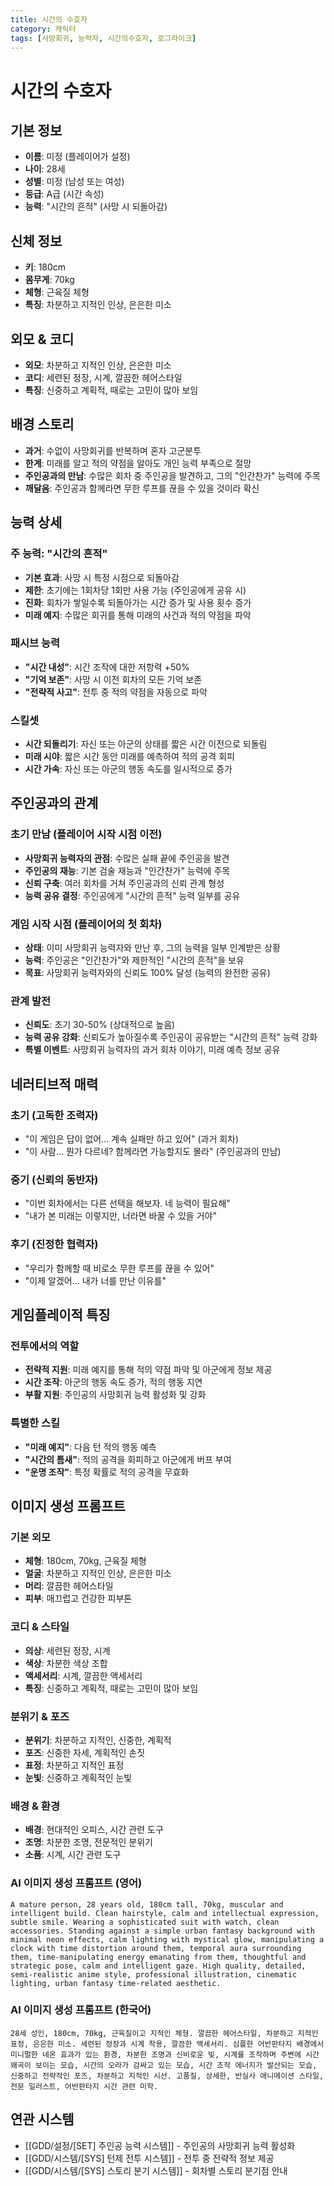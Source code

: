 ```yaml
---
title: 시간의 수호자
category: 캐릭터
tags: [사망회귀, 능력자, 시간의수호자, 로그라이크]
---
```


# 시간의 수호자

## 기본 정보
- **이름**: 미정 (플레이어가 설정)
- **나이**: 28세
- **성별**: 미정 (남성 또는 여성)
- **등급**: A급 (시간 속성)
- **능력**: "시간의 흔적" (사망 시 되돌아감)

## 신체 정보
- **키**: 180cm
- **몸무게**: 70kg
- **체형**: 근육질 체형
- **특징**: 차분하고 지적인 인상, 은은한 미소

## 외모 & 코디
- **외모**: 차분하고 지적인 인상, 은은한 미소
- **코디**: 세련된 정장, 시계, 깔끔한 헤어스타일
- **특징**: 신중하고 계획적, 때로는 고민이 많아 보임

## 배경 스토리
- **과거**: 수없이 사망회귀를 반복하며 혼자 고군분투
- **한계**: 미래를 알고 적의 약점을 알아도 개인 능력 부족으로 절망
- **주인공과의 만남**: 수많은 회차 중 주인공을 발견하고, 그의 "인간찬가" 능력에 주목
- **깨달음**: 주인공과 함께라면 무한 루프를 끊을 수 있을 것이라 확신

## 능력 상세
### 주 능력: "시간의 흔적"
- **기본 효과**: 사망 시 특정 시점으로 되돌아감
- **제한**: 초기에는 1회차당 1회만 사용 가능 (주인공에게 공유 시)
- **진화**: 회차가 쌓일수록 되돌아가는 시간 증가 및 사용 횟수 증가
- **미래 예지**: 수많은 회귀를 통해 미래의 사건과 적의 약점을 파악

### 패시브 능력
- **"시간 내성"**: 시간 조작에 대한 저항력 +50%
- **"기억 보존"**: 사망 시 이전 회차의 모든 기억 보존
- **"전략적 사고"**: 전투 중 적의 약점을 자동으로 파악

### 스킬셋
- **시간 되돌리기**: 자신 또는 아군의 상태를 짧은 시간 이전으로 되돌림
- **미래 시야**: 짧은 시간 동안 미래를 예측하여 적의 공격 회피
- **시간 가속**: 자신 또는 아군의 행동 속도를 일시적으로 증가

## 주인공과의 관계
### 초기 만남 (플레이어 시작 시점 이전)
- **사망회귀 능력자의 관점**: 수많은 실패 끝에 주인공을 발견
- **주인공의 재능**: 기본 검술 재능과 "인간찬가" 능력에 주목
- **신뢰 구축**: 여러 회차를 거쳐 주인공과의 신뢰 관계 형성
- **능력 공유 결정**: 주인공에게 "시간의 흔적" 능력 일부를 공유

### 게임 시작 시점 (플레이어의 첫 회차)
- **상태**: 이미 사망회귀 능력자와 만난 후, 그의 능력을 일부 인계받은 상황
- **능력**: 주인공은 "인간찬가"와 제한적인 "시간의 흔적"을 보유
- **목표**: 사망회귀 능력자와의 신뢰도 100% 달성 (능력의 완전한 공유)

### 관계 발전
- **신뢰도**: 초기 30-50% (상대적으로 높음)
- **능력 공유 강화**: 신뢰도가 높아질수록 주인공이 공유받는 "시간의 흔적" 능력 강화
- **특별 이벤트**: 사망회귀 능력자의 과거 회차 이야기, 미래 예측 정보 공유

## 네러티브적 매력
### 초기 (고독한 조력자)
- "이 게임은 답이 없어... 계속 실패만 하고 있어" (과거 회차)
- "이 사람... 뭔가 다르네? 함께라면 가능할지도 몰라" (주인공과의 만남)

### 중기 (신뢰의 동반자)
- "이번 회차에서는 다른 선택을 해보자. 네 능력이 필요해"
- "내가 본 미래는 이렇지만, 너라면 바꿀 수 있을 거야"

### 후기 (진정한 협력자)
- "우리가 함께할 때 비로소 무한 루프를 끊을 수 있어"
- "이제 알겠어... 내가 너를 만난 이유를"

## 게임플레이적 특징
### 전투에서의 역할
- **전략적 지원**: 미래 예지를 통해 적의 약점 파악 및 아군에게 정보 제공
- **시간 조작**: 아군의 행동 속도 증가, 적의 행동 지연
- **부활 지원**: 주인공의 사망회귀 능력 활성화 및 강화

### 특별한 스킬
- **"미래 예지"**: 다음 턴 적의 행동 예측
- **"시간의 틈새"**: 적의 공격을 회피하고 아군에게 버프 부여
- **"운명 조작"**: 특정 확률로 적의 공격을 무효화

## 이미지 생성 프롬프트

### 기본 외모
- **체형**: 180cm, 70kg, 근육질 체형
- **얼굴**: 차분하고 지적인 인상, 은은한 미소
- **머리**: 깔끔한 헤어스타일
- **피부**: 매끄럽고 건강한 피부톤

### 코디 & 스타일
- **의상**: 세련된 정장, 시계
- **색상**: 차분한 색상 조합
- **액세서리**: 시계, 깔끔한 액세서리
- **특징**: 신중하고 계획적, 때로는 고민이 많아 보임

### 분위기 & 포즈
- **분위기**: 차분하고 지적인, 신중한, 계획적
- **포즈**: 신중한 자세, 계획적인 손짓
- **표정**: 차분하고 지적인 표정
- **눈빛**: 신중하고 계획적인 눈빛

### 배경 & 환경
- **배경**: 현대적인 오피스, 시간 관련 도구
- **조명**: 차분한 조명, 전문적인 분위기
- **소품**: 시계, 시간 관련 도구

### AI 이미지 생성 프롬프트 (영어)
```
A mature person, 28 years old, 180cm tall, 70kg, muscular and intelligent build. Clean hairstyle, calm and intellectual expression, subtle smile. Wearing a sophisticated suit with watch, clean accessories. Standing against a simple urban fantasy background with minimal neon effects, calm lighting with mystical glow, manipulating a clock with time distortion around them, temporal aura surrounding them, time-manipulating energy emanating from them, thoughtful and strategic pose, calm and intelligent gaze. High quality, detailed, semi-realistic anime style, professional illustration, cinematic lighting, urban fantasy time-related aesthetic.
```

### AI 이미지 생성 프롬프트 (한국어)
```
28세 성인, 180cm, 70kg, 근육질이고 지적인 체형. 깔끔한 헤어스타일, 차분하고 지적인 표정, 은은한 미소. 세련된 정장과 시계 착용, 깔끔한 액세서리. 심플한 어반판타지 배경에서 미니멀한 네온 효과가 있는 환경, 차분한 조명과 신비로운 빛, 시계를 조작하며 주변에 시간 왜곡이 보이는 모습, 시간의 오라가 감싸고 있는 모습, 시간 조작 에너지가 발산되는 모습, 신중하고 전략적인 포즈, 차분하고 지적인 시선. 고품질, 상세한, 반실사 애니메이션 스타일, 전문 일러스트, 어반판타지 시간 관련 미학.
```

## 연관 시스템
- [[GDD/설정/[SET] 주인공 능력 시스템]] - 주인공의 사망회귀 능력 활성화
- [[GDD/시스템/[SYS] 턴제 전투 시스템]] - 전투 중 전략적 정보 제공
- [[GDD/시스템/[SYS] 스토리 분기 시스템]] - 회차별 스토리 분기점 안내
